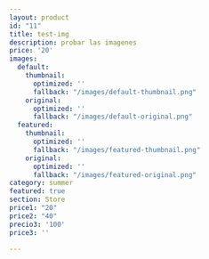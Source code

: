 ```yaml
---
layout: product
id: "11"
title: test-img
description: probar las imagenes
price: '20'
images:
  default:
    thumbnail:
      optimized: ''
      fallback: "/images/default-thumbnail.png"
    original:
      optimized: ''
      fallback: "/images/default-original.png"
  featured:
    thumbnail:
      optimized: ''
      fallback: "/images/featured-thumbnail.png"
    original:
      optimized: ''
      fallback: "/images/featured-original.png"
category: summer
featured: true
section: Store
price1: "20"
price2: "40"
precio3: '100'
price3: ''

---
```

